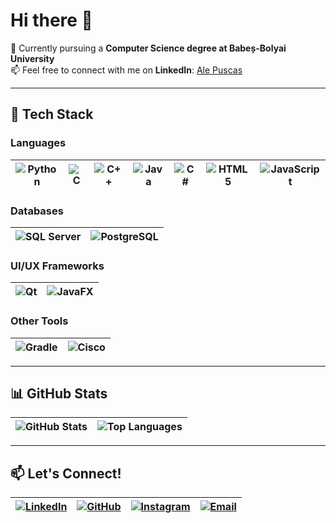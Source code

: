 # Hi there 👋  

🌱 Currently pursuing a **Computer Science degree at Babeș-Bolyai University**  
📫 Feel free to connect with me on **LinkedIn**: [Ale Puscas](https://www.linkedin.com/in/ale-puscas-389525353/)  

---

## 🚀 Tech Stack  

### **Languages**  
| ![Python](https://img.shields.io/badge/-Python-3776AB?style=flat-square&logo=python&logoColor=white) | ![C](https://img.shields.io/badge/-C-00599C?style=flat-square&logo=c&logoColor=white) | ![C++](https://img.shields.io/badge/-C++-00599C?style=flat-square&logo=c%2B%2B&logoColor=white) | ![Java](https://img.shields.io/badge/-Java-ED8B00?style=flat-square&logo=openjdk&logoColor=white) | ![C#](https://img.shields.io/badge/-C%23-239120?style=flat-square&logo=csharp&logoColor=white) | ![HTML5](https://img.shields.io/badge/-HTML5-E34F26?style=flat-square&logo=html5&logoColor=white) | ![JavaScript](https://img.shields.io/badge/-JavaScript-F7DF1E?style=flat-square&logo=javascript&logoColor=black) |
|---|---|---|---|---|---|---|

### **Databases**  
| ![SQL Server](https://img.shields.io/badge/-SQL%20Server-CC2927?style=flat-square&logo=microsoft%20sql%20server&logoColor=white) | ![PostgreSQL](https://img.shields.io/badge/-PostgreSQL-336791?style=flat-square&logo=postgresql&logoColor=white) |  
|---|---|

### **UI/UX Frameworks**  
| ![Qt](https://img.shields.io/badge/-Qt-41CD52?style=flat-square&logo=qt&logoColor=white) | ![JavaFX](https://img.shields.io/badge/-JavaFX-007396?style=flat-square&logo=openjdk&logoColor=white) |  
|---|---|

### **Other Tools**  
| ![Gradle](https://img.shields.io/badge/-Gradle-02303A?style=flat-square&logo=gradle&logoColor=white) | ![Cisco](https://img.shields.io/badge/-Cisco-1BA0D7?style=flat-square&logo=cisco&logoColor=white) |  
|---|---|

---

## 📊 GitHub Stats  
| ![GitHub Stats](https://github-readme-stats.vercel.app/api?username=puscasale&show_icons=true&theme=radical) | ![Top Languages](https://github-readme-stats.vercel.app/api/top-langs/?username=puscasale&layout=compact&theme=radical) |  
|---|---|

---

## 📫 Let's Connect!  
| [![LinkedIn](https://img.shields.io/badge/-LinkedIn-0077B5?style=flat-square&logo=linkedin&logoColor=white)](https://www.linkedin.com/in/ale-puscas-389525353/) | [![GitHub](https://img.shields.io/badge/-GitHub-181717?style=flat-square&logo=github&logoColor=white)](https://github.com/puscasale) | [![Instagram](https://img.shields.io/badge/-Instagram-E4405F?style=flat-square&logo=instagram&logoColor=white)](https://www.instagram.com/puscasale/?hl=ro) | [![Email](https://img.shields.io/badge/-Email-D14836?style=flat-square&logo=gmail&logoColor=white)](mailto:alepuscas04@gmail.com) |  
|---|---|---|---|
